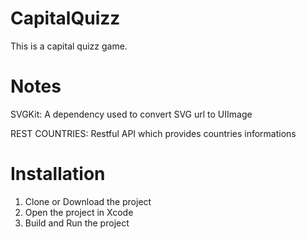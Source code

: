 # CapitalQuizz

This is a capital quizz game. 

# Notes

SVGKit: A dependency used to convert SVG url to UIImage

REST COUNTRIES: Restful API which provides countries informations

# Installation 
1. Clone or Download the project 
2. Open the project in Xcode
3. Build and Run the project 

